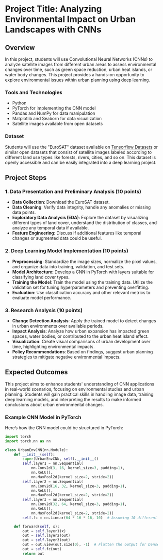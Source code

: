 # Project Title: Analyzing Environmental Impact on Urban Landscapes with CNNs

## Overview
In this project, students will use Convolutional Neural Networks (CNNs) to analyze satellite images from different urban areas to assess environmental changes over time, such as green space reduction, urban heat islands, or water body changes. This project provides a hands-on opportunity to explore environmental issues within urban planning using deep learning.

### Tools and Technologies
- Python
- PyTorch for implementing the CNN model
- Pandas and NumPy for data manipulation
- Matplotlib and Seaborn for data visualization
- Satellite images available from open datasets

### Dataset
Students will use the "EuroSAT" dataset available on [Tensorflow Datasets](https://www.tensorflow.org/datasets/catalog/eurosat) or similar open datasets that consist of satellite images labeled according to different land use types like forests, rivers, cities, and so on. This dataset is openly accessible and can be easily integrated into a deep learning project.

## Project Steps

### 1. Data Presentation and Preliminary Analysis (10 points)
- **Data Collection**: Download the EuroSAT dataset.
- **Data Cleaning**: Verify data integrity, handle any anomalies or missing data points.
- **Exploratory Data Analysis (EDA)**: Explore the dataset by visualizing different types of land cover, understand the distribution of classes, and analyze any temporal data if available.
- **Feature Engineering**: Discuss if additional features like temporal changes or augmented data could be useful.

### 2. Deep Learning Model Implementation (10 points)
- **Preprocessing**: Standardize the image sizes, normalize the pixel values, and organize data into training, validation, and test sets.
- **Model Architecture**: Develop a CNN in PyTorch with layers suitable for classifying land cover types.
- **Training the Model**: Train the model using the training data. Utilize the validation set for tuning hyperparameters and preventing overfitting.
- **Evaluation**: Use classification accuracy and other relevant metrics to evaluate model performance.

### 3. Research Analysis (10 points)
- **Change Detection Analysis**: Apply the trained model to detect changes in urban environments over available periods.
- **Impact Analysis**: Analyze how urban expansion has impacted green spaces, water bodies, or contributed to the urban heat island effect.
- **Visualization**: Create visual comparisons of urban development over time, highlighting environmental impacts.
- **Policy Recommendations**: Based on findings, suggest urban planning strategies to mitigate negative environmental impacts.

## Expected Outcomes
This project aims to enhance students' understanding of CNN applications in real-world scenarios, focusing on environmental studies and urban planning. Students will gain practical skills in handling image data, training deep learning models, and interpreting the results to make informed conclusions about urban environmental changes.

### Example CNN Model in PyTorch
Here’s how the CNN model could be structured in PyTorch:

```python
import torch
import torch.nn as nn

class UrbanEnvCNN(nn.Module):
    def __init__(self):
        super(UrbanEnvCNN, self).__init__()
        self.layer1 = nn.Sequential(
            nn.Conv2d(3, 16, kernel_size=3, padding=1),
            nn.ReLU(),
            nn.MaxPool2d(kernel_size=2, stride=2))
        self.layer2 = nn.Sequential(
            nn.Conv2d(16, 32, kernel_size=3, padding=1),
            nn.ReLU(),
            nn.MaxPool2d(kernel_size=2, stride=2))
        self.layer3 = nn.Sequential(
            nn.Conv2d(32, 64, kernel_size=3, padding=1),
            nn.ReLU(),
            nn.MaxPool2d(kernel_size=2, stride=2))
        self.fc = nn.Linear(64 * 16 * 16, 10)  # Assuming 10 different classes of land cover

    def forward(self, x):
        out = self.layer1(x)
        out = self.layer2(out)
        out = self.layer3(out)
        out = out.view(out.size(0), -1)  # Flatten the output for Dense layer
        out = self.fc(out)
        return out

